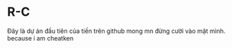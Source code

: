 # R-C
Đây là dự án đầu tiên của tiến trên github mong mn đừng cười vào mặt mình. because i am cheatken
